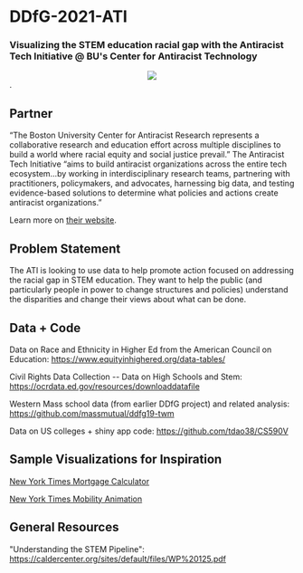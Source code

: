 # DDfG-2021-ATI

### Visualizing the STEM education racial gap with the Antiracist Tech Initiative @ BU's Center for Antiracist Technology

<div style="text-align:center"><img src="Images/readme-image.png" /></div>.


## Partner

“The Boston University Center for Antiracist Research represents a collaborative research and education effort across multiple disciplines to build a world where racial equity and social justice prevail.” The Antiracist Tech Initiative “aims to build antiracist organizations across the entire tech ecosystem…by working in interdisciplinary research teams, partnering with practitioners, policymakers, and advocates, harnessing big data, and testing evidence-based solutions to determine what policies and actions create antiracist organizations.”

Learn more on [their website](https://www.bu.edu/antiracism-center/).

## Problem Statement

The ATI is looking to use data to help promote action focused on addressing the racial gap in STEM education. They want to help the public (and particularly people in power to change structures and policies) understand the disparities and change their views about what can be done.

## Data + Code

Data on Race and Ethnicity in Higher Ed from the American Council on Education: https://www.equityinhighered.org/data-tables/


Civil Rights Data Collection -- Data on High Schools and Stem: https://ocrdata.ed.gov/resources/downloaddatafile 


Western Mass school data (from earlier DDfG project) and related analysis:
https://github.com/massmutual/ddfg19-twm

Data on US colleges + shiny app code:
https://github.com/tdao38/CS590V

## Sample Visualizations for Inspiration

[New York Times Mortgage Calculator](https://www.nytimes.com/section/realestate/mortgage-calculator?adv=true&cc=0&dp=22000&hi=1000&hp=220000&ir=4&loantype=30&pt=2640)

[New York Times Mobility Animation](https://www.nytimes.com/interactive/2018/03/27/upshot/make-your-own-mobility-animation.html)

## General Resources

"Understanding the STEM Pipeline": https://caldercenter.org/sites/default/files/WP%20125.pdf
